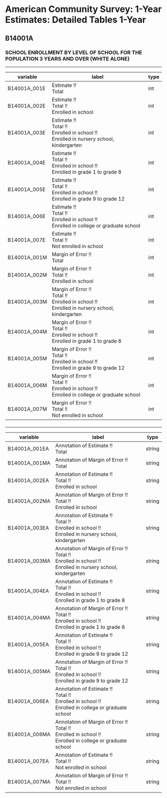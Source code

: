 # American Community Survey: 1-Year Estimates: Detailed Tables 1-Year

## B14001A

### SCHOOL ENROLLMENT BY LEVEL OF SCHOOL FOR THE POPULATION 3 YEARS AND OVER (WHITE ALONE)

___

| variable | label | type |
| ----- | ----- | ----- |
| B14001A_001E | Estimate !!<br>Total | int |
| B14001A_002E | Estimate !!<br>Total !!<br>Enrolled in school | int |
| B14001A_003E | Estimate !!<br>Total !!<br>Enrolled in school !!<br>Enrolled in nursery school, kindergarten | int |
| B14001A_004E | Estimate !!<br>Total !!<br>Enrolled in school !!<br>Enrolled in grade 1 to grade 8 | int |
| B14001A_005E | Estimate !!<br>Total !!<br>Enrolled in school !!<br>Enrolled in grade 9 to grade 12 | int |
| B14001A_006E | Estimate !!<br>Total !!<br>Enrolled in school !!<br>Enrolled in college or graduate school | int |
| B14001A_007E | Estimate !!<br>Total !!<br>Not enrolled in school | int |
| B14001A_001M | Margin of Error !!<br>Total | int |
| B14001A_002M | Margin of Error !!<br>Total !!<br>Enrolled in school | int |
| B14001A_003M | Margin of Error !!<br>Total !!<br>Enrolled in school !!<br>Enrolled in nursery school, kindergarten | int |
| B14001A_004M | Margin of Error !!<br>Total !!<br>Enrolled in school !!<br>Enrolled in grade 1 to grade 8 | int |
| B14001A_005M | Margin of Error !!<br>Total !!<br>Enrolled in school !!<br>Enrolled in grade 9 to grade 12 | int |
| B14001A_006M | Margin of Error !!<br>Total !!<br>Enrolled in school !!<br>Enrolled in college or graduate school | int |
| B14001A_007M | Margin of Error !!<br>Total !!<br>Not enrolled in school | int |
### 

___

| variable | label | type |
| ----- | ----- | ----- |
| B14001A_001EA | Annotation of Estimate !!<br>Total | string |
| B14001A_001MA | Annotation of Margin of Error !!<br>Total | string |
| B14001A_002EA | Annotation of Estimate !!<br>Total !!<br>Enrolled in school | string |
| B14001A_002MA | Annotation of Margin of Error !!<br>Total !!<br>Enrolled in school | string |
| B14001A_003EA | Annotation of Estimate !!<br>Total !!<br>Enrolled in school !!<br>Enrolled in nursery school, kindergarten | string |
| B14001A_003MA | Annotation of Margin of Error !!<br>Total !!<br>Enrolled in school !!<br>Enrolled in nursery school, kindergarten | string |
| B14001A_004EA | Annotation of Estimate !!<br>Total !!<br>Enrolled in school !!<br>Enrolled in grade 1 to grade 8 | string |
| B14001A_004MA | Annotation of Margin of Error !!<br>Total !!<br>Enrolled in school !!<br>Enrolled in grade 1 to grade 8 | string |
| B14001A_005EA | Annotation of Estimate !!<br>Total !!<br>Enrolled in school !!<br>Enrolled in grade 9 to grade 12 | string |
| B14001A_005MA | Annotation of Margin of Error !!<br>Total !!<br>Enrolled in school !!<br>Enrolled in grade 9 to grade 12 | string |
| B14001A_006EA | Annotation of Estimate !!<br>Total !!<br>Enrolled in school !!<br>Enrolled in college or graduate school | string |
| B14001A_006MA | Annotation of Margin of Error !!<br>Total !!<br>Enrolled in school !!<br>Enrolled in college or graduate school | string |
| B14001A_007EA | Annotation of Estimate !!<br>Total !!<br>Not enrolled in school | string |
| B14001A_007MA | Annotation of Margin of Error !!<br>Total !!<br>Not enrolled in school | string |

